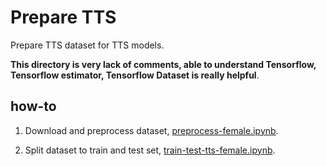 # Prepare TTS

Prepare TTS dataset for TTS models.

**This directory is very lack of comments, able to understand Tensorflow, Tensorflow estimator, Tensorflow Dataset is really helpful**.

## how-to

1. Download and preprocess dataset, [preprocess-female.ipynb](preprocess-female.ipynb).

2. Split dataset to train and test set, [train-test-tts-female.ipynb](train-test-tts-female.ipynb).